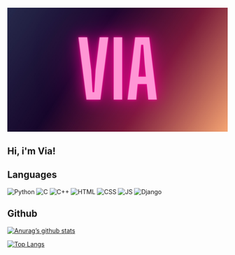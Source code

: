 [![Header](https://github.com/VIA-s-acc/via-s-acc/blob/main/assets/via.png)](https://viag.pythonanywhere.com/)



## Hi, i'm Via!

## Languages
![Python](https://img.shields.io/badge/Python-090909?style=for-the-badge&logo=Python&logoColor=47C5FB)
![C](https://img.shields.io/badge/C-090909?style=for-the-badge&logo=C&logoColor=097CDB)
![C++](https://img.shields.io/badge/C++-090909?style=for-the-badge&logo=cplusplus&logoColor=097CDB)
![HTML](https://img.shields.io/badge/html-090909?style=for-the-badge&logo=html5&logoColor=F88C00)
![CSS](https://img.shields.io/badge/css-090909?style=for-the-badge&logo=css3&logoColor=097CDB)
![JS](https://img.shields.io/badge/JS-090909?style=for-the-badge&logo=JavaScript&logoColor=yellow)
![Django](https://img.shields.io/badge/django-090909?style=for-the-badge&logo=django&logoColor=00648B)

## Github

[![Anurag’s github stats](https://github-readme-stats.vercel.app/api?username=via-s-acc)](https://github.com/yushi1007)

[![Top Langs](https://github-readme-stats.vercel.app/api/top-langs/?username=via-s-acc&layout=compact)](https://github.com/via-s-acc)